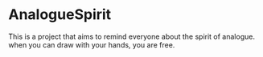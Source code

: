 # AnalogueSpirit

This is a project that aims to remind everyone about the spirit of analogue.
when you can draw with your hands, you are free.